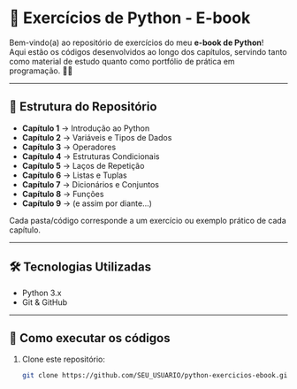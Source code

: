 # 📘 Exercícios de Python - E-book

Bem-vindo(a) ao repositório de exercícios do meu **e-book de Python**!  
Aqui estão os códigos desenvolvidos ao longo dos capítulos, servindo tanto como material de estudo quanto como portfólio de prática em programação. 🚀🐍

---

## 📂 Estrutura do Repositório
- **Capítulo 1** → Introdução ao Python  
- **Capítulo 2** → Variáveis e Tipos de Dados  
- **Capítulo 3** → Operadores  
- **Capítulo 4** → Estruturas Condicionais  
- **Capítulo 5** → Laços de Repetição  
- **Capítulo 6** → Listas e Tuplas  
- **Capítulo 7** → Dicionários e Conjuntos  
- **Capítulo 8** → Funções  
- **Capítulo 9** → (e assim por diante...)

Cada pasta/código corresponde a um exercício ou exemplo prático de cada capítulo.  

---

## 🛠️ Tecnologias Utilizadas
- Python 3.x  
- Git & GitHub  

---

## 🚀 Como executar os códigos
1. Clone este repositório:  
   ```bash
   git clone https://github.com/SEU_USUARIO/python-exercicios-ebook.git
